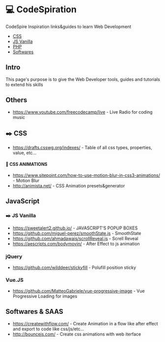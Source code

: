 # :computer: CodeSpiration
CodeSpire Inspiration links&guides to learn Web Development

- [CSS](#css-section)
- [JS Vanilla](#js-vanilla-section)
- [PHP](#php-section)
- [Softwares](#softwares-section)


## Intro

This page's purpose is to give the Web Developer tools, guides and tutorials to extend his skills


## Others

* https://www.youtube.com/freecodecamp/live - Live Radio for coding music

## :black_nib: CSS

 
<a name="css-section"></a>

* https://drafts.csswg.org/indexes/ - Table of all css types, properties, value, etc...


#### :milky_way: CSS ANIMATIONS

* https://www.sitepoint.com/how-to-use-motion-blur-in-css3-animations/ - Motion Blur
* http://animista.net/ - CSS Animation presets&generator


## JavaScript

### :black_nib: JS Vanilla

 
<a name="js-vanilla-section"></a>

* https://sweetalert2.github.io/ - JAVASCRIPT'S POPUP BOXES
* https://github.com/miguel-perez/smoothState.js - SmoothState
* https://github.com/ahmadawais/scrollReveal.js - Screll Reveal
* https://aescripts.com/bodymovin/ - After Effect to js animation

### jQuery

* https://github.com/wilddeer/stickyfill - Polufill position sticky

### Vue.JS

* https://github.com/MatteoGabriele/vue-progressive-image - Vue Progressive Loading for images

## Softwares & SAAS

<a name="softwares-section"></a>

* https://createwithflow.com/ - Create Animation in a flow like after effect and export to code like css/js/etc...
* http://bouncejs.com/ - Create css animations with web iterface



